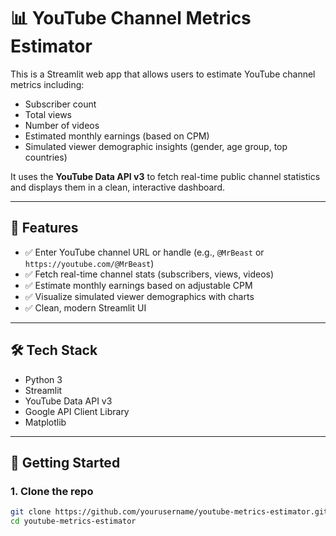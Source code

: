 # 📊 YouTube Channel Metrics Estimator

This is a Streamlit web app that allows users to estimate YouTube channel metrics including:

- Subscriber count
- Total views
- Number of videos
- Estimated monthly earnings (based on CPM)
- Simulated viewer demographic insights (gender, age group, top countries)

It uses the **YouTube Data API v3** to fetch real-time public channel statistics and displays them in a clean, interactive dashboard.

---

## 🚀 Features

- ✅ Enter YouTube channel URL or handle (e.g., `@MrBeast` or `https://youtube.com/@MrBeast`)
- ✅ Fetch real-time channel stats (subscribers, views, videos)
- ✅ Estimate monthly earnings based on adjustable CPM
- ✅ Visualize simulated viewer demographics with charts
- ✅ Clean, modern Streamlit UI

---

## 🛠️ Tech Stack

- Python 3
- Streamlit
- YouTube Data API v3
- Google API Client Library
- Matplotlib

---

## 🔑 Getting Started

### 1. Clone the repo

```bash
git clone https://github.com/yourusername/youtube-metrics-estimator.git
cd youtube-metrics-estimator
